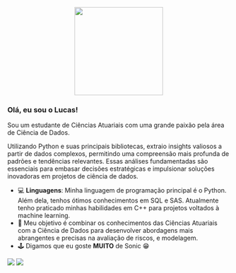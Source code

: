 
<p align="center">

  <img src="https://media.tenor.com/yyofCYnEXksAAAAC/sonic-the-hedgehog-classic-sonic.gif" height="200" />
</p>

### Olá, eu sou o Lucas!
Sou um estudante de Ciências Atuariais com uma grande paixão pela área de Ciência de Dados.

Utilizando Python e suas principais bibliotecas, extraio insights valiosos a partir de dados complexos, permitindo uma compreensão mais profunda de padrões e tendências relevantes. Essas análises fundamentadas são essenciais para embasar decisões estratégicas e impulsionar soluções inovadoras em projetos de ciência de dados.

- 💻 **Linguagens**: Minha linguagem de programação principal é o Python. Além dela, tenhos ótimos conhecimentos em SQL e SAS. Atualmente tenho praticado minhas habilidades em C++ para projetos voltados à machine learning.
- 💬 Meu objetivo é combinar os conhecimentos das Ciências Atuariais com a Ciência de Dados para desenvolver abordagens mais abrangentes e precisas na avaliação de riscos, e modelagem.
- 🕹️ Digamos que eu goste **MUITO** de Sonic 😁

<p align="left">
  <a href="mailto:lucas.ctsb@gmail.com" alt="Gmail">
  <img src="https://img.shields.io/badge/-Gmail-FF0000?style=flat-square&labelColor=FF0000&logo=gmail&logoColor=white&link=LINK-DO-SEU-GMAIL" /></a>

  <a href="https://www.linkedin.com/in/lucasctsb" alt="LinkedIn">
  <img src="https://img.shields.io/badge/-Linkedin-0e76a8?style=flat-square&logo=Linkedin&logoColor=white&link=LINK-DO-SEU-LINKEDIN" /></a>
</p>

